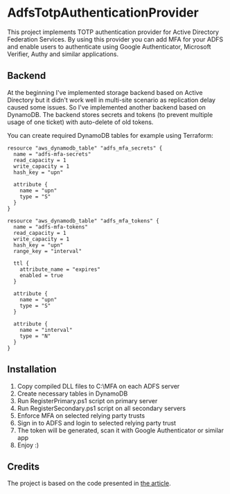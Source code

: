 # AdfsTotpAuthenticationProvider

This project implements TOTP authentication provider for Active Directory Federation Services. By using this provider you can add MFA for your ADFS and enable users to authenticate using Google Authenticator, Microsoft Verifier, Authy and similar applications.

## Backend

At the beginning I've implemented storage backend based on Active Directory but it didn't work well in multi-site scenario as replication delay caused some issues.
So I've implemented another backend based on DynamoDB. The backend stores secrets and tokens (to prevent multiple usage of one ticket) with auto-delete of old tokens.

You can create required DynamoDB tables for example using Terraform:

```
resource "aws_dynamodb_table" "adfs_mfa_secrets" {
  name = "adfs-mfa-secrets"
  read_capacity = 1
  write_capacity = 1
  hash_key = "upn"

  attribute {
    name = "upn"
    type = "S"
  }
}

resource "aws_dynamodb_table" "adfs_mfa_tokens" {
  name = "adfs-mfa-tokens"
  read_capacity = 1
  write_capacity = 1
  hash_key = "upn"
  range_key = "interval"

  ttl {
    attribute_name = "expires"
    enabled = true
  }

  attribute {
    name = "upn"
    type = "S"
  }

  attribute {
    name = "interval"
    type = "N"
  }
}
```

## Installation

1. Copy compiled DLL files to C:\MFA on each ADFS server
2. Create necessary tables in DynamoDB
3. Run RegisterPrimary.ps1 script on primary server
4. Run RegisterSecondary.ps1 script on all secondary servers
5. Enforce MFA on selected relying party trusts
6. Sign in to ADFS and login to selected relying party trust
7. The token will be generated, scan it with Google Authenticator or similar app
8. Enjoy :)

## Credits

The project is based on the code presented in [the article](https://blogs.technet.microsoft.com/cloudpfe/2014/10/26/using-time-based-one-time-passwords-for-multi-factor-authentication-in-ad-fs-3-0/).